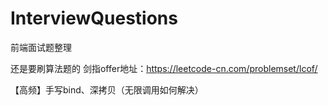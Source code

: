 # InterviewQuestions
前端面试题整理

还是要刷算法题的
剑指offer地址：https://leetcode-cn.com/problemset/lcof/

【高频】手写bind、深拷贝（无限调用如何解决）